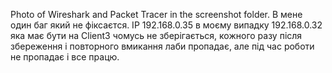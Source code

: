 Photo of Wireshark and Packet Tracer in the screenshot folder. 
В мене один баг який не фіксаєтся. IP 192.168.0.35 в моєму випадку 192.168.0.32 яка має бути на Client3 чомусь не зберігається, кожного разу після збереження і повторного вмикання лаби пропадає, але під час роботи не пропадає і все працю.
